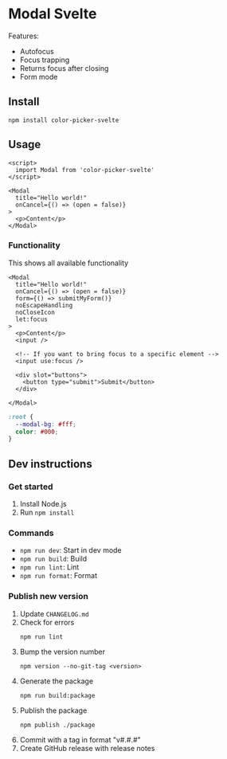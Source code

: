# Modal Svelte

Features:

- Autofocus
- Focus trapping
- Returns focus after closing
- Form mode

## Install

```
npm install color-picker-svelte
```

## Usage

```svelte
<script>
  import Modal from 'color-picker-svelte'
</script>

<Modal
  title="Hello world!"
  onCancel={() => (open = false)}
>
  <p>Content</p>
</Modal>
```
  

### Functionality

This shows all available functionality

```svelte
<Modal
  title="Hello world!"
  onCancel={() => (open = false)}
  form={() => submitMyForm()}
  noEscapeHandling
  noCloseIcon
  let:focus
>
  <p>Content</p>
  <input />

  <!-- If you want to bring focus to a specific element -->
  <input use:focus />

  <div slot="buttons">
    <button type="submit">Submit</button>
  </div>

</Modal>
```

```css
:root {
  --modal-bg: #fff;
  color: #000;
}
```

## Dev instructions

### Get started

1. Install Node.js
2. Run `npm install`

### Commands

- `npm run dev`: Start in dev mode
- `npm run build`: Build
- `npm run lint`: Lint
- `npm run format`: Format

### Publish new version

1. Update `CHANGELOG.md`
2. Check for errors
    ```
    npm run lint
    ```
3. Bump the version number
    ```
    npm version --no-git-tag <version>
    ```
4. Generate the package
    ```
    npm run build:package
    ```
5. Publish the package
    ```
    npm publish ./package
    ```
6. Commit with a tag in format "v#.#.#"
7. Create GitHub release with release notes
